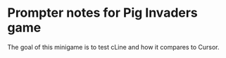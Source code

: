 # Prompter notes for Pig Invaders game

The goal of this minigame is to test cLine and how it compares to Cursor.